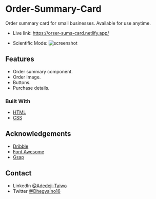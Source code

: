 ﻿# Order-Summary-Card
Order summary card for small businesses. Available for use anytime.
- Live link: https://orser-sums-card.netlify.app/

<!--Introduce your projects by taking a screenshot or a gif. Try to tell visitors a story about your project by answering:-->

- Scientific Mode: ![screenshot](https://github.com/Adedeji-Taiwo/Dual-Calculator-App/blob/main/assets/img/screencapture-127-0-0-1-5500-index-html-2021-07-22-05_19_06.png)


## Features

- Order summary component.
- Order Image. 
- Buttons.
- Purchase details.

### Built With

<!-- This section should list any major frameworks that you built your project using. Here are a few examples.-->

- [HTML](https://www.w3schools.com/html/)
- [CSS](https://www.w3schools.com/css/default.asp)


## Acknowledgements

<!-- This section should list any articles or add-ons/plugins that helps you to complete the project. This is optional but it will help you in the future. For exmpale -->

- [Dribble](https://dribbble.com/)
- [Font Awesome](https://fontawesome.com/)
- [Gsap](https://greensock.com) 


## Contact

<!--- Website [your-website.com](https://{your-web-site-link})-->
- LinkedIn [@Adedeji-Taiwo](https://{linkedin.com/in/adedeji-taiwo})
- Twitter [@Dhegyaino16](https://{twitter.com/Dhegyaino16})
